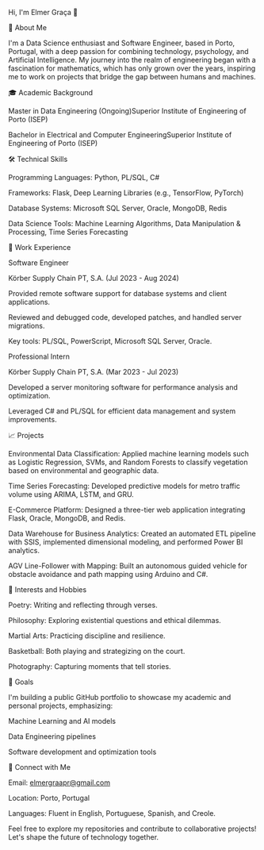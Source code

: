 Hi, I'm Elmer Graça 👋

🌟 About Me

I'm a Data Science enthusiast and Software Engineer, based in Porto, Portugal, with a deep passion for combining technology, psychology, and Artificial Intelligence. My journey into the realm of engineering began with a fascination for mathematics, which has only grown over the years, inspiring me to work on projects that bridge the gap between humans and machines.

🎓 Academic Background

Master in Data Engineering (Ongoing)Superior Institute of Engineering of Porto (ISEP)

Bachelor in Electrical and Computer EngineeringSuperior Institute of Engineering of Porto (ISEP)

🛠️ Technical Skills

Programming Languages: Python, PL/SQL, C#

Frameworks: Flask, Deep Learning Libraries (e.g., TensorFlow, PyTorch)

Database Systems: Microsoft SQL Server, Oracle, MongoDB, Redis

Data Science Tools: Machine Learning Algorithms, Data Manipulation & Processing, Time Series Forecasting

💼 Work Experience

Software Engineer

Körber Supply Chain PT, S.A. (Jul 2023 - Aug 2024)

Provided remote software support for database systems and client applications.

Reviewed and debugged code, developed patches, and handled server migrations.

Key tools: PL/SQL, PowerScript, Microsoft SQL Server, Oracle.

Professional Intern

Körber Supply Chain PT, S.A. (Mar 2023 - Jul 2023)

Developed a server monitoring software for performance analysis and optimization.

Leveraged C# and PL/SQL for efficient data management and system improvements.

📈 Projects

Environmental Data Classification: Applied machine learning models such as Logistic Regression, SVMs, and Random Forests to classify vegetation based on environmental and geographic data.

Time Series Forecasting: Developed predictive models for metro traffic volume using ARIMA, LSTM, and GRU.

E-Commerce Platform: Designed a three-tier web application integrating Flask, Oracle, MongoDB, and Redis.

Data Warehouse for Business Analytics: Created an automated ETL pipeline with SSIS, implemented dimensional modeling, and performed Power BI analytics.

AGV Line-Follower with Mapping: Built an autonomous guided vehicle for obstacle avoidance and path mapping using Arduino and C#.

🌱 Interests and Hobbies

Poetry: Writing and reflecting through verses.

Philosophy: Exploring existential questions and ethical dilemmas.

Martial Arts: Practicing discipline and resilience.

Basketball: Both playing and strategizing on the court.

Photography: Capturing moments that tell stories.

🎯 Goals

I'm building a public GitHub portfolio to showcase my academic and personal projects, emphasizing:

Machine Learning and AI models

Data Engineering pipelines

Software development and optimization tools

🤝 Connect with Me

Email: elmergraapr@gmail.com

Location: Porto, Portugal

Languages: Fluent in English, Portuguese, Spanish, and Creole.

Feel free to explore my repositories and contribute to collaborative projects! Let's shape the future of technology together.


